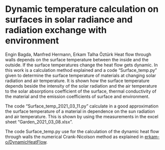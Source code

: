 # Dynamic temperature calculation on surfaces in solar radiance and radiation exchange with environment 

Engin Bagda, Manfred Hermann, Erkam Talha Öztürk
Heat flow through walls depends on the surface temperature between the inside and the outside. If the surface
temperatures change the heat flow gets dynamic. In this work is a calculation method explained and a code
“Surface_temp.py” given to determine the surface temperature of materials at changing solar radiation and air
temperature. It is shown how the surface temperature depends beside the intensity of the solar radiation and the air
temperature to the solar absorptions coefficient of the surface, thermal conductivity of the material and the emission
coefficients of surface and environment.

The code “Surface_temp_2021_03_11.py” calculate in a good approximation the surface temperature of a material in
dependence on the sun radiation and air temperature. This is shown by using the measurements in the excel sheet
“Garden_2021_03_08.xlsx”.

The code Surface_temp.py use for the calculation of the dynamic heat flow through walls the numerical Crank-Nicolson
method as explained in [erkam-o/DynamicHeatFlow](https://github.com/erkam-o/DynamicHeatFlow).
